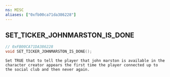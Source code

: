 ```yaml
---
ns: MISC
aliases: ["0xfb00ca71da386228"]
---
```

## SET_TICKER_JOHNMARSTON_IS_DONE

```c
// 0xFB00CA71DA386228
void SET_TICKER_JOHNMARSTON_IS_DONE();
```

```
Set TRUE that to tell the player that john marston is available in the character creator appears the first time the player connected up to the social club and then never again.
```
